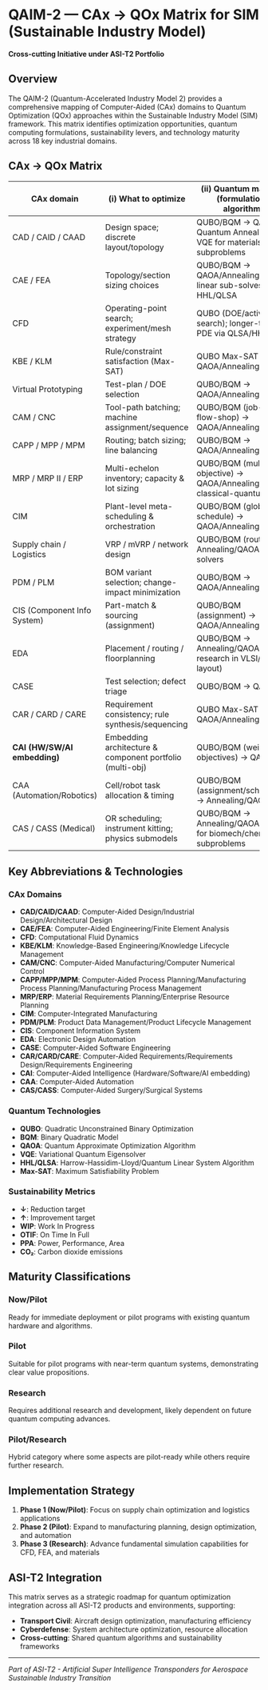 # QAIM-2 — CAx → QOx Matrix for SIM (Sustainable Industry Model)

**Cross-cutting Initiative under ASI-T2 Portfolio**

## Overview

The QAIM-2 (Quantum-Accelerated Industry Model 2) provides a comprehensive mapping of Computer-Aided (CAx) domains to Quantum Optimization (QOx) approaches within the Sustainable Industry Model (SIM) framework. This matrix identifies optimization opportunities, quantum computing formulations, sustainability levers, and technology maturity across 18 key industrial domains.

## CAx → QOx Matrix

| CAx domain                      | (i) What to optimize                                   | (ii) Quantum mapping (formulation / algorithm)                                   | (iii) SIM lever (sustainability)                 | (iv) Maturity   |
|---------------------------------|---------------------------------------------------------|-----------------------------------------------------------------------------------|--------------------------------------------------|-----------------|
| CAD / CAID / CAAD               | Design space; discrete layout/topology                  | QUBO/BQM → QAOA or Quantum Annealing; VQE for materials subproblems              | Material use ↓; mass/drag ↓                      | Pilot/Research  |
| CAE / FEA                       | Topology/section sizing choices                         | QUBO/BQM → QAOA/Annealing; future linear sub-solves via HHL/QLSA                 | Mass ↓ with safety margin ↑                      | Research        |
| CFD                             | Operating-point search; experiment/mesh strategy        | QUBO (DOE/active search); longer-term PDE via QLSA/HHL                           | Fuel burn ↓; emissions ↓                         | Research        |
| KBE / KLM                       | Rule/constraint satisfaction (Max-SAT)                  | QUBO Max-SAT → QAOA/Annealing                                                     | Right-first-time ↑; rework ↓                     | Pilot           |
| Virtual Prototyping             | Test-plan / DOE selection                               | QUBO/BQM → QAOA/Annealing                                                         | Test time/energy ↓                               | Pilot           |
| CAM / CNC                       | Tool-path batching; machine assignment/sequence         | QUBO/BQM (job-shop / flow-shop) → QAOA/Annealing                                  | Energy/idle ↓; throughput ↑                      | Pilot           |
| CAPP / MPP / MPM                | Routing; batch sizing; line balancing                   | QUBO/BQM → QAOA/Annealing                                                         | WIP ↓; takt adherence ↑                          | Pilot           |
| MRP / MRP II / ERP              | Multi-echelon inventory; capacity & lot sizing          | QUBO/BQM (multi-objective) → QAOA/Annealing; hybrid classical-quantum             | Stockouts/waste ↓; service level ↑               | Pilot           |
| CIM                             | Plant-level meta-scheduling & orchestration             | QUBO/BQM (global schedule) → QAOA/Annealing                                       | Energy/CO₂ per unit ↓                            | Pilot           |
| Supply chain / Logistics        | VRP / mVRP / network design                             | QUBO/BQM (routing) → Annealing/QAOA; hybrid solvers                               | Transport emissions ↓; OTIF ↑                    | Now/Pilot       |
| PDM / PLM                       | BOM variant selection; change-impact minimization       | QUBO/BQM → QAOA/Annealing                                                         | Rework ↓; circularity ↑                          | Pilot           |
| CIS (Component Info System)     | Part-match & sourcing (assignment)                      | QUBO/BQM (assignment) → QAOA/Annealing                                            | Lead time ↓; embodied carbon ↓                   | Pilot           |
| EDA                             | Placement / routing / floorplanning                     | QUBO/BQM → Annealing/QAOA (active research in VLSI/PCB layout)                   | PPA gains → lifecycle energy ↓                   | Pilot/Research  |
| CASE                            | Test selection; defect triage                           | QUBO/BQM → QAOA                                                                    | Defects/iterations ↓                             | Pilot           |
| CAR / CARD / CARE               | Requirement consistency; rule synthesis/sequencing      | QUBO Max-SAT → QAOA/Annealing                                                      | Compliance risk ↓                                | Pilot           |
| **CAI (HW/SW/AI embedding)**    | Embedding architecture & component portfolio (multi-obj)| QUBO/BQM (weighted objectives) → QAOA                                             | Energy efficiency ↑; abatement benefit ↑         | Pilot           |
| CAA (Automation/Robotics)       | Cell/robot task allocation & timing                     | QUBO/BQM (assignment/scheduling) → Annealing/QAOA                                 | Utilization ↑; energy ↓                          | Pilot           |
| CAS / CASS (Medical)            | OR scheduling; instrument kitting; physics submodels    | QUBO/BQM → Annealing/QAOA; VQE for biomech/chem subproblems                       | Theatre time ↑; waste ↓                          | Pilot/Research  |

## Key Abbreviations & Technologies

### CAx Domains
- **CAD/CAID/CAAD**: Computer-Aided Design/Industrial Design/Architectural Design
- **CAE/FEA**: Computer-Aided Engineering/Finite Element Analysis
- **CFD**: Computational Fluid Dynamics
- **KBE/KLM**: Knowledge-Based Engineering/Knowledge Lifecycle Management
- **CAM/CNC**: Computer-Aided Manufacturing/Computer Numerical Control
- **CAPP/MPP/MPM**: Computer-Aided Process Planning/Manufacturing Process Planning/Manufacturing Process Management
- **MRP/ERP**: Material Requirements Planning/Enterprise Resource Planning
- **CIM**: Computer-Integrated Manufacturing
- **PDM/PLM**: Product Data Management/Product Lifecycle Management
- **CIS**: Component Information System
- **EDA**: Electronic Design Automation
- **CASE**: Computer-Aided Software Engineering
- **CAR/CARD/CARE**: Computer-Aided Requirements/Requirements Design/Requirements Engineering
- **CAI**: Computer-Aided Intelligence (Hardware/Software/AI embedding)
- **CAA**: Computer-Aided Automation
- **CAS/CASS**: Computer-Aided Surgery/Surgical Systems

### Quantum Technologies
- **QUBO**: Quadratic Unconstrained Binary Optimization
- **BQM**: Binary Quadratic Model
- **QAOA**: Quantum Approximate Optimization Algorithm
- **VQE**: Variational Quantum Eigensolver
- **HHL/QLSA**: Harrow-Hassidim-Lloyd/Quantum Linear System Algorithm
- **Max-SAT**: Maximum Satisfiability Problem

### Sustainability Metrics
- **↓**: Reduction target
- **↑**: Improvement target
- **WIP**: Work In Progress
- **OTIF**: On Time In Full
- **PPA**: Power, Performance, Area
- **CO₂**: Carbon dioxide emissions

## Maturity Classifications

### Now/Pilot
Ready for immediate deployment or pilot programs with existing quantum hardware and algorithms.

### Pilot
Suitable for pilot programs with near-term quantum systems, demonstrating clear value propositions.

### Research
Requires additional research and development, likely dependent on future quantum computing advances.

### Pilot/Research
Hybrid category where some aspects are pilot-ready while others require further research.

## Implementation Strategy

1. **Phase 1 (Now/Pilot)**: Focus on supply chain optimization and logistics applications
2. **Phase 2 (Pilot)**: Expand to manufacturing planning, design optimization, and automation
3. **Phase 3 (Research)**: Advance fundamental simulation capabilities for CFD, FEA, and materials

## ASI-T2 Integration

This matrix serves as a strategic roadmap for quantum optimization integration across all ASI-T2 products and environments, supporting:

- **Transport Civil**: Aircraft design optimization, manufacturing efficiency
- **Cyberdefense**: System architecture optimization, resource allocation
- **Cross-cutting**: Shared quantum algorithms and sustainability frameworks

---

*Part of ASI-T2 - Artificial Super Intelligence Transponders for Aerospace Sustainable Industry Transition*
